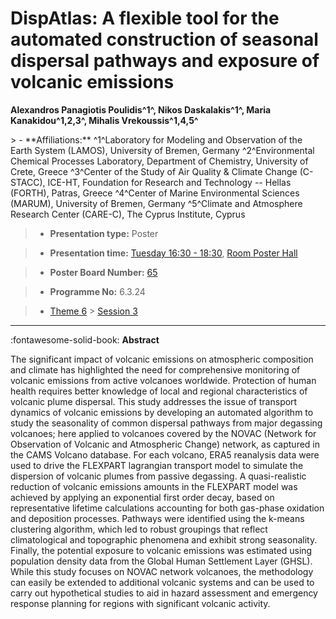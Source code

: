 # DispAtlas: A flexible tool for the automated construction of seasonal dispersal pathways and exposure of volcanic emissions

**Alexandros Panagiotis Poulidis^1^, Nikos Daskalakis^1^, Maria Kanakidou^1,2,3^, Mihalis Vrekoussis^1,4,5^**

<!-- more -->> - **Affiliations:** ^1^Laboratory for Modeling and Observation of the Earth System (LAMOS), University of Bremen, Germany ^2^Environmental Chemical Processes Laboratory, Department of Chemistry, University of Crete, Greece ^3^Center of the Study of Air Quality & Climate Change (C-STACC), ICE-HT, Foundation for Research and Technology -- Hellas (FORTH), Patras, Greece ^4^Center of Marine Environmental Sciences (MARUM), University of Bremen, Germany ^5^Climate and Atmosphere Research Center (CARE-C), The Cyprus Institute, Cyprus 

> - **Presentation type:** Poster

> - **Presentation time:** [Tuesday 16:30 - 18:30](../sessions_comparison.md#__tabbed_2_6), [Room Poster Hall](../maps_venue.md#__tabbed_1_1)

> - **Poster Board Number:** [65](../map_poster_boards.md#tuesday)

> - **Programme No:** 6.3.24

> - [Theme 6](../theme6.md) > [Session 3](../sessions/session-6-3.md)

--- 

:fontawesome-solid-book: **Abstract**

The significant impact of volcanic emissions on atmospheric composition and climate has highlighted the need for comprehensive monitoring of volcanic emissions from active volcanoes worldwide. Protection of human health requires better knowledge of local and regional characteristics of volcanic plume dispersal. This study addresses the issue of transport dynamics of volcanic emissions by developing an automated algorithm to study the seasonality of common dispersal pathways from major degassing volcanoes; here applied to volcanoes covered by the NOVAC (Network for Observation of Volcanic and Atmospheric Change) network, as captured in the CAMS Volcano database. For each volcano, ERA5 reanalysis data were used to drive the FLEXPART lagrangian transport model to simulate the dispersion of volcanic plumes from passive degassing. A quasi-realistic reduction of volcanic emissions amounts in the FLEXPART model was achieved by applying an exponential first order decay, based on representative lifetime calculations accounting for both gas-phase oxidation and deposition processes. Pathways were identified using the k-means clustering algorithm, which led to robust groupings that reflect climatological and topographic phenomena and exhibit strong seasonality. Finally, the potential exposure to volcanic emissions was estimated using population density data from the Global Human Settlement Layer (GHSL). While this study focuses on NOVAC network volcanoes, the methodology can easily be extended to additional volcanic systems and can be used to carry out hypothetical studies to aid in hazard assessment and emergency response planning for regions with significant volcanic activity.

